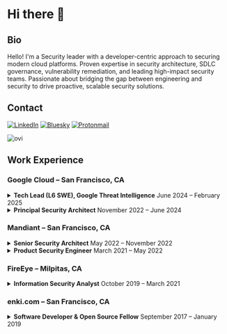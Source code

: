# Hi there 👋

## Bio
Hello! I'm a Security leader with a developer-centric approach to securing modern cloud platforms. Proven expertise in security architecture, SDLC governance, vulnerability remediation, and leading high-impact security teams. Passionate about bridging the gap between engineering and security to drive proactive, scalable security solutions.

## Contact
[![LinkedIn](https://img.shields.io/badge/linkedin-%230077B5.svg?style=for-the-badge&logo=linkedin&logoColor=white)](https://linkedin.com/in/milesflo)
[![Bluesky](https://img.shields.io/badge/Bluesky-0285FF?style=for-the-badge&logo=Bluesky&logoColor=white)](https://bsky.app/profile/milesflo.com)
[![Protonmail](https://img.shields.io/badge/ProtonMail-8B89CC?style=for-the-badge&logo=protonmail&logoColor=white)](mailto:github@milesflo.com?subject=Contact%20me)


<img src="https://github-readme-stats.vercel.app/api/top-langs?username=milesflo&show_icons=true&locale=en&layout=compact&theme=chartreuse-dark" alt="ovi" />

## Work Experience

### **Google Cloud** – San Francisco, CA

<details>
  <summary><b>Tech Lead (L6 SWE), Google Threat Intelligence</b> June 2024 – February 2025</summary>
  
- Managed the technical leadership of a 10-person SWE scrum team building Google Threat Intelligence’s global scan capabilites
- Contributed fully-tested Golang code to our microservice backend, as a ½ SWE member
- Served as system design SME and authored / coauthored 50+ design proposals, design documents & infrastructure diagrams
- Created quarterly product roadmaps and delivered their features on time
- Represented team in weekly execution reviews with leadership
</details>

<details>
  <summary><b>Principal Security Architect</b> November 2022 – June 2024</summary>
  
- Served as security SME on a Platform-as-a-Service team that built and managed a Google acquisition-friendly GKE environment
- Created pattern for authoring, deploying and maintaining Kubernetes admission controls & security policies
- Oversaw vulnerability remediation and supply chain security initiatives in Mandiant products
- Coordinated with teams to integrate pre-acquisition SDLC tools into the Google ecosystem
</details>

### **Mandiant** – San Francisco, CA

<details>
  <summary><b>Senior Security Architect</b> May 2022 – November 2022</summary>
  
- Led the SDLC compliance assessment that factored into Mandiant’s acquisition by Google
- Aided in the compliance and management of a FedRAMP-High environment
- Managed vulnerability remediation across 15+ product units, including Log4J triage
</details>

<details>
  <summary><b>Product Security Engineer</b> March 2021 – May 2022</summary>
  
- Managed the security and compliance of Mandiant’s platform, Mandiant Advantage
- Organized and executed annual 3rd party security assessments of the teams’ platforms for compliance certification
- Managed the Mandiant/FireEye bug bounty program on BugCrowd, including payout & remediation
- Translated abstract security assessment findings into tangible vulnerability remediation work, and ensured their resolution
- Assisted in the security separation of a product division’s divestiture (EDR offering) to Trellix
</details>

### **FireEye** – Milpitas, CA

<details>
  <summary><b>Information Security Analyst</b> October 2019 – March 2021</summary>
  
- Served as an analyst in FireEye’s Security Operations Center doing realtime Incident Response
- Executed Threat Hunting exercises against both enterprise and cloud environments
- Performed Digital Forensics on malware samples collected in Threat Hunting and IR
- Created SOAR runbooks in Jupyter Notebook to handle repeated tasks quickly & accurately
- Served shields-up (overtime) for 2 months following the infamous Solar Winds incident
</details>


### **enki.com** – San Francisco, CA

<details>
  <summary><b>Software Developer & Open Source Fellow</b> September 2017 – January 2019</summary>
  
- Contributed JavaScript/TypeScript code to the Enki App, a React-native platform used on web and
mobile, and Enki Bot, a daily mentor chatbot for Slack
- Produced Intro to Security Course on OWASP Top 10 and OSI Model
- Refactored our backend to Dockerized microservices, and automated release via CI/CD
</details>

